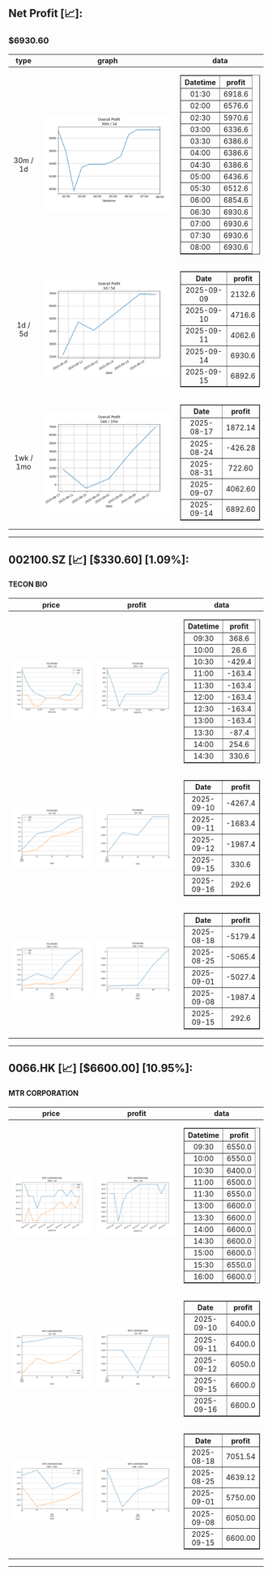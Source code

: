 ## Net Profit [📈]:
### $6930.60
|type|graph|data|
|:---:|:---:|:---:|
|30m / 1d|![net_profit](image/overall_30m-1d.png)|<table border="1" class="dataframe"> <thead> <tr style="text-align: center;"> <th>Datetime</th> <th>profit</th> </tr> </thead> <tbody> <tr> <td>01:30</td> <td>6918.6</td> </tr> <tr> <td>02:00</td> <td>6576.6</td> </tr> <tr> <td>02:30</td> <td>5970.6</td> </tr> <tr> <td>03:00</td> <td>6336.6</td> </tr> <tr> <td>03:30</td> <td>6386.6</td> </tr> <tr> <td>04:00</td> <td>6386.6</td> </tr> <tr> <td>04:30</td> <td>6386.6</td> </tr> <tr> <td>05:00</td> <td>6436.6</td> </tr> <tr> <td>05:30</td> <td>6512.6</td> </tr> <tr> <td>06:00</td> <td>6854.6</td> </tr> <tr> <td>06:30</td> <td>6930.6</td> </tr> <tr> <td>07:00</td> <td>6930.6</td> </tr> <tr> <td>07:30</td> <td>6930.6</td> </tr> <tr> <td>08:00</td> <td>6930.6</td> </tr> </tbody></table>|
|1d / 5d|![net_profit](image/overall_1d-5d.png)|<table border="1" class="dataframe"> <thead> <tr style="text-align: center;"> <th>Date</th> <th>profit</th> </tr> </thead> <tbody> <tr> <td>2025-09-09</td> <td>2132.6</td> </tr> <tr> <td>2025-09-10</td> <td>4716.6</td> </tr> <tr> <td>2025-09-11</td> <td>4062.6</td> </tr> <tr> <td>2025-09-14</td> <td>6930.6</td> </tr> <tr> <td>2025-09-15</td> <td>6892.6</td> </tr> </tbody></table>|
|1wk / 1mo|![net_profit](image/overall_1wk-1mo.png)|<table border="1" class="dataframe"> <thead> <tr style="text-align: center;"> <th>Date</th> <th>profit</th> </tr> </thead> <tbody> <tr> <td>2025-08-17</td> <td>1872.14</td> </tr> <tr> <td>2025-08-24</td> <td>-426.28</td> </tr> <tr> <td>2025-08-31</td> <td>722.60</td> </tr> <tr> <td>2025-09-07</td> <td>4062.60</td> </tr> <tr> <td>2025-09-14</td> <td>6892.60</td> </tr> </tbody></table>|
---
## 002100.SZ [📈] [$330.60] [1.09%]:
#### TECON BIO
|price|profit|data|
|:---:|:---:|:---:|
|![price](image/002100.SZ_30m-1d_price.png)|![profit](image/002100.SZ_30m-1d_profit.png)|<table border="1" class="dataframe"> <thead> <tr style="text-align: center;"> <th>Datetime</th> <th>profit</th> </tr> </thead> <tbody> <tr> <td>09:30</td> <td>368.6</td> </tr> <tr> <td>10:00</td> <td>26.6</td> </tr> <tr> <td>10:30</td> <td>-429.4</td> </tr> <tr> <td>11:00</td> <td>-163.4</td> </tr> <tr> <td>11:30</td> <td>-163.4</td> </tr> <tr> <td>12:00</td> <td>-163.4</td> </tr> <tr> <td>12:30</td> <td>-163.4</td> </tr> <tr> <td>13:00</td> <td>-163.4</td> </tr> <tr> <td>13:30</td> <td>-87.4</td> </tr> <tr> <td>14:00</td> <td>254.6</td> </tr> <tr> <td>14:30</td> <td>330.6</td> </tr> </tbody></table>|
|![price](image/002100.SZ_1d-5d_price.png)|![profit](image/002100.SZ_1d-5d_profit.png)|<table border="1" class="dataframe"> <thead> <tr style="text-align: center;"> <th>Date</th> <th>profit</th> </tr> </thead> <tbody> <tr> <td>2025-09-10</td> <td>-4267.4</td> </tr> <tr> <td>2025-09-11</td> <td>-1683.4</td> </tr> <tr> <td>2025-09-12</td> <td>-1987.4</td> </tr> <tr> <td>2025-09-15</td> <td>330.6</td> </tr> <tr> <td>2025-09-16</td> <td>292.6</td> </tr> </tbody></table>|
|![price](image/002100.SZ_1wk-1mo_price.png)|![profit](image/002100.SZ_1wk-1mo_profit.png)|<table border="1" class="dataframe"> <thead> <tr style="text-align: center;"> <th>Date</th> <th>profit</th> </tr> </thead> <tbody> <tr> <td>2025-08-18</td> <td>-5179.4</td> </tr> <tr> <td>2025-08-25</td> <td>-5065.4</td> </tr> <tr> <td>2025-09-01</td> <td>-5027.4</td> </tr> <tr> <td>2025-09-08</td> <td>-1987.4</td> </tr> <tr> <td>2025-09-15</td> <td>292.6</td> </tr> </tbody></table>|
---
## 0066.HK [📈] [$6600.00] [10.95%]:
#### MTR CORPORATION
|price|profit|data|
|:---:|:---:|:---:|
|![price](image/0066.HK_30m-1d_price.png)|![profit](image/0066.HK_30m-1d_profit.png)|<table border="1" class="dataframe"> <thead> <tr style="text-align: center;"> <th>Datetime</th> <th>profit</th> </tr> </thead> <tbody> <tr> <td>09:30</td> <td>6550.0</td> </tr> <tr> <td>10:00</td> <td>6550.0</td> </tr> <tr> <td>10:30</td> <td>6400.0</td> </tr> <tr> <td>11:00</td> <td>6500.0</td> </tr> <tr> <td>11:30</td> <td>6550.0</td> </tr> <tr> <td>13:00</td> <td>6600.0</td> </tr> <tr> <td>13:30</td> <td>6600.0</td> </tr> <tr> <td>14:00</td> <td>6600.0</td> </tr> <tr> <td>14:30</td> <td>6600.0</td> </tr> <tr> <td>15:00</td> <td>6600.0</td> </tr> <tr> <td>15:30</td> <td>6550.0</td> </tr> <tr> <td>16:00</td> <td>6600.0</td> </tr> </tbody></table>|
|![price](image/0066.HK_1d-5d_price.png)|![profit](image/0066.HK_1d-5d_profit.png)|<table border="1" class="dataframe"> <thead> <tr style="text-align: center;"> <th>Date</th> <th>profit</th> </tr> </thead> <tbody> <tr> <td>2025-09-10</td> <td>6400.0</td> </tr> <tr> <td>2025-09-11</td> <td>6400.0</td> </tr> <tr> <td>2025-09-12</td> <td>6050.0</td> </tr> <tr> <td>2025-09-15</td> <td>6600.0</td> </tr> <tr> <td>2025-09-16</td> <td>6600.0</td> </tr> </tbody></table>|
|![price](image/0066.HK_1wk-1mo_price.png)|![profit](image/0066.HK_1wk-1mo_profit.png)|<table border="1" class="dataframe"> <thead> <tr style="text-align: center;"> <th>Date</th> <th>profit</th> </tr> </thead> <tbody> <tr> <td>2025-08-18</td> <td>7051.54</td> </tr> <tr> <td>2025-08-25</td> <td>4639.12</td> </tr> <tr> <td>2025-09-01</td> <td>5750.00</td> </tr> <tr> <td>2025-09-08</td> <td>6050.00</td> </tr> <tr> <td>2025-09-15</td> <td>6600.00</td> </tr> </tbody></table>|
---
